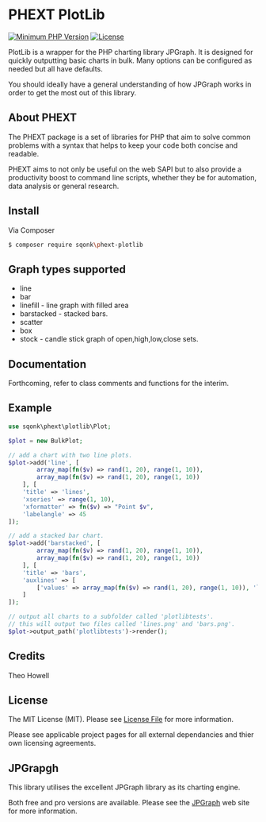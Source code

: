# PHEXT PlotLib

[![Minimum PHP Version](https://img.shields.io/badge/php-%3E%3D%207.3-8892BF.svg)](https://php.net/)
[![License](https://sqonk.com/opensource/license.svg)](license.txt)

PlotLib is a wrapper for the PHP charting library JPGraph. It is designed for quickly outputting basic charts in bulk. Many options can be configured as needed but all have defaults.

You should ideally have a general understanding of how JPGraph works in order to get the most out of this library.


## About PHEXT

The PHEXT package is a set of libraries for PHP that aim to solve common problems with a syntax that helps to keep your code both concise and readable.

PHEXT aims to not only be useful on the web SAPI but to also provide a productivity boost to command line scripts, whether they be for automation, data analysis or general research.

## Install

Via Composer

``` bash
$ composer require sqonk\phext-plotlib
```

## Graph types supported

* line
* bar
* linefill - line graph with filled area
* barstacked - stacked bars.
* scatter
* box
* stock - candle stick graph of open,high,low,close sets.

## Documentation

Forthcoming, refer to class comments and functions for the interim.

## Example

``` php
use sqonk\phext\plotlib\Plot;

$plot = new BulkPlot;

// add a chart with two line plots.
$plot->add('line', [
		array_map(fn($v) => rand(1, 20), range(1, 10)),
		array_map(fn($v) => rand(1, 20), range(1, 10))
	], [
	'title' => 'lines',
	'xseries' => range(1, 10),
	'xformatter' => fn($v) => "Point $v",
	'labelangle' => 45
]);

// add a stacked bar chart.
$plot->add('barstacked', [
		array_map(fn($v) => rand(1, 20), range(1, 10)),
		array_map(fn($v) => rand(1, 20), range(1, 10))
	], [
	'title' => 'bars',
	'auxlines' => [
		['values' => array_map(fn($v) => rand(1, 20), range(1, 10)), 'legend' => 'auxlines']
	]
]);

// output all charts to a subfolder called 'plotlibtests'.
// this will output two files called 'lines.png' and 'bars.png'.
$plot->output_path('plotlibtests')->render();
```
 
## Credits

Theo Howell
 
## License

The MIT License (MIT). Please see [License File](license.txt) for more information. 
 
Please see applicable project pages for all external dependancies and thier own licensing agreements.
 
## JPGrapgh

This library utilises the excellent JPGraph library as its charting engine.

Both free and pro versions are available. Please see the <a href="https://jpgraph.net">JPGraph</a> web site for more information. 



